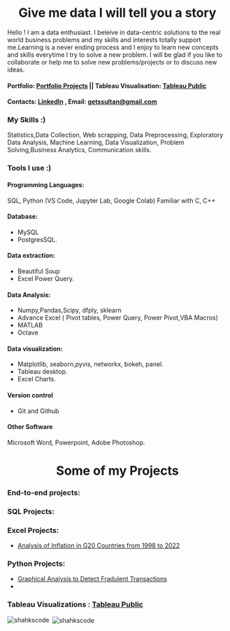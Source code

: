 <h1 align="center"> Give me data I will tell you a story</h1>

Hello ! I am a data enthusiast. I beleive in data-centric solutions to the real world business problems and my skills and interests totally support me.Learning is a never ending process and I enjoy to learn new concepts and skills everytime I try to solve a new problem. I will be glad if you like to collaborate or help me to solve new problems/projects or to discuss new ideas.
#### Portfolio: [Portfolio Projects](getssultan@gmail.com)   || Tableau Visualisation: [Tableau Public](https://public.tableau.com/app/profile/shahrukh.sultan)
#### Contacts: [LinkedIn](https://www.linkedin.com/profile/) , Email: getssultan@gmail.com

### My Skills :)
Statistics,Data Collection, Web scrapping, Data Preprocessing, Exploratory Data Analysis, Machine Learning, Data Visualization, 
Problem Solving,Business Analytics,  Communication skills.

### Tools I use :)
<h4 align="left">Programming Languages:</h3> 
SQL, Python (VS Code, Jupyter Lab, Google Colab)  Familiar with C, C++

#### Database:
- MySQL
- PostgresSQL.

#### Data extraction:
- Beautiful Soup
- Excel Power Query.
                  
#### Data Analysis:
- Numpy,Pandas,Scipy, dfply, sklearn
- Advance Excel ( Pivot tables, Power Query, Power Pivot,VBA Macros)
- MATLAB
- Octave
#### Data visualization:
- Matplotlib, seaborn,pyvis, networkx, bokeh, panel.
- Tableau desktop.
- Excel Charts.
#### Version control
- Git and Github
#### Other Software
Microsoft Word, Powerpoint, Adobe Photoshop.

 <h1  align = "center"> Some of my Projects</h1>
 
<h3 align="left"> End-to-end projects: </h3>
     
<h3 align="left"> SQL Projects: </h3> 

### Excel Projects:     
- [Analysis of Inflation in G20 Countries from 1998 to 2022](https://github.com/shakhscode/Inflation_Report_1998-2022)

### Python Projects:
- [Graphical Analysis to Detect Fradulent Transactions](https://github.com/shakhscode/Visual_Analytics-python)
- 
     

 
 ### Tableau Visualizations :  [Tableau Public](https://public.tableau.com/app/profile/shahrukh.sultan)
     

<p><img align="left" src="https://github-readme-stats.vercel.app/api/top-langs?username=shakhscode&show_icons=true&locale=en&layout=compact" alt="shahkscode" /></p>

<p>&nbsp;<img align="center" src="https://github-readme-stats.vercel.app/api?username=shakhscode&show_icons=true&locale=en" alt="shahkscode" /></p>



